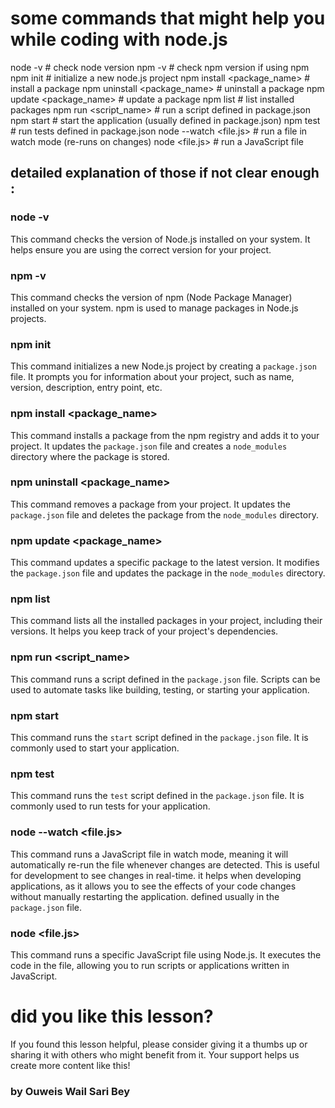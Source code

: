 # some commands that might help you while coding with node.js
node -v # check node version
npm -v # check npm version if using npm
npm init # initialize a new node.js project
npm install <package_name> # install a package
npm uninstall <package_name> # uninstall a package
npm update <package_name> # update a package
npm list # list installed packages
npm run <script_name> # run a script defined in package.json
npm start # start the application (usually defined in package.json)
npm test # run tests defined in package.json
node --watch <file.js> # run a file in watch mode (re-runs on changes)
node <file.js> # run a JavaScript file
## detailed explanation of those if not clear enough :
### node -v
This command checks the version of Node.js installed on your system. It helps ensure you are using the correct version for your project.
### npm -v
This command checks the version of npm (Node Package Manager) installed on your system. npm is used to manage packages in Node.js projects.
### npm init
This command initializes a new Node.js project by creating a `package.json` file. It prompts you for information about your project, such as name, version, description, entry point, etc.
### npm install <package_name>
This command installs a package from the npm registry and adds it to your project. It updates the `package.json` file and creates a `node_modules` directory where the package is stored.
### npm uninstall <package_name>
This command removes a package from your project. It updates the `package.json` file and deletes the package from the `node_modules` directory.
### npm update <package_name>
This command updates a specific package to the latest version. It modifies the `package.json` file
and updates the package in the `node_modules` directory.
### npm list
This command lists all the installed packages in your project, including their versions. It helps you keep track of your project's dependencies.
### npm run <script_name>
This command runs a script defined in the `package.json` file. Scripts can be used to automate tasks like building, testing, or starting your application.
### npm start
This command runs the `start` script defined in the `package.json` file. It is commonly used to start your application.
### npm test
This command runs the `test` script defined in the `package.json` file. It is
commonly used to run tests for your application.
### node --watch <file.js>
This command runs a JavaScript file in watch mode, meaning it will automatically re-run the file whenever changes are detected. This is useful for development to see changes in real-time.
it helps when developing applications, as it allows you to see the effects of your code changes without manually restarting the application.
defined usually in the `package.json` file.
### node <file.js>
This command runs a specific JavaScript file using Node.js. It executes the code in the file, allowing you to run scripts or applications written in JavaScript.
# did you like this lesson?
If you found this lesson helpful, please consider giving it a thumbs up or sharing it with others who might benefit from it. Your support helps us create more content like this!
### by Ouweis Wail Sari Bey
